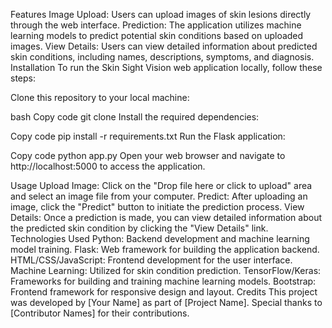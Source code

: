 Features
Image Upload: Users can upload images of skin lesions directly through the web interface.
Prediction: The application utilizes machine learning models to predict potential skin conditions based on uploaded images.
View Details: Users can view detailed information about predicted skin conditions, including names, descriptions, symptoms, and diagnosis.
Installation
To run the Skin Sight Vision web application locally, follow these steps:

Clone this repository to your local machine:

bash
Copy code
git clone <repository-url>
Install the required dependencies:

Copy code
pip install -r requirements.txt
Run the Flask application:

Copy code
python app.py
Open your web browser and navigate to http://localhost:5000 to access the application.

Usage
Upload Image: Click on the "Drop file here or click to upload" area and select an image file from your computer.
Predict: After uploading an image, click the "Predict" button to initiate the prediction process.
View Details: Once a prediction is made, you can view detailed information about the predicted skin condition by clicking the "View Details" link.
Technologies Used
Python: Backend development and machine learning model training.
Flask: Web framework for building the application backend.
HTML/CSS/JavaScript: Frontend development for the user interface.
Machine Learning: Utilized for skin condition prediction.
TensorFlow/Keras: Frameworks for building and training machine learning models.
Bootstrap: Frontend framework for responsive design and layout.
Credits
This project was developed by [Your Name] as part of [Project Name]. Special thanks to [Contributor Names] for their contributions.
